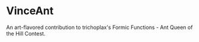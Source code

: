 # VinceAnt
An art-flavored contribution to trichoplax's Formic Functions - Ant Queen of the Hill Contest.
